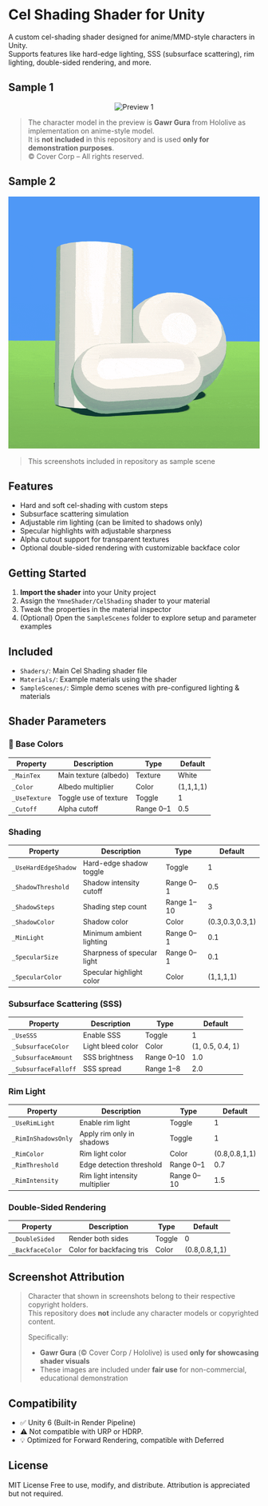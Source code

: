 # Cel Shading Shader for Unity

A custom cel-shading shader designed for anime/MMD-style characters in Unity.  
Supports features like hard-edge lighting, SSS (subsurface scattering), rim lighting, double-sided rendering, and more.

## Sample 1

<div align="center">
  <img src="Screenshots/Screenshot_1.gif" alt="Preview 1"/>
</div>

> The character model in the preview is **Gawr Gura** from Hololive as implementation on anime-style model.  
> It is **not included** in this repository and is used **only for demonstration purposes**.  
> © Cover Corp – All rights reserved.

## Sample 2

<div align="center">
  <img src="Screenshots/Screenshot_2.gif" alt="Preview 2"/>
</div>

> This screenshots included in repository as sample scene

## Features

- Hard and soft cel-shading with custom steps
- Subsurface scattering simulation
- Adjustable rim lighting (can be limited to shadows only)
- Specular highlights with adjustable sharpness
- Alpha cutout support for transparent textures
- Optional double-sided rendering with customizable backface color

## Getting Started

1. **Import the shader** into your Unity project
2. Assign the `YmneShader/CelShading` shader to your material
3. Tweak the properties in the material inspector
4. (Optional) Open the `SampleScenes` folder to explore setup and parameter examples

## Included

- `Shaders/`: Main Cel Shading shader file
- `Materials/`: Example materials using the shader
- `SampleScenes/`: Simple demo scenes with pre-configured lighting & materials

## Shader Parameters

### 🎨 Base Colors

| Property      | Description            | Type      | Default        |
|---------------|------------------------|-----------|----------------|
| `_MainTex`    | Main texture (albedo)  | Texture   | White          |
| `_Color`      | Albedo multiplier      | Color     | (1,1,1,1)      |
| `_UseTexture` | Toggle use of texture  | Toggle    | 1              |
| `_Cutoff`     | Alpha cutoff           | Range 0–1 | 0.5            |

### Shading

| Property             | Description                 | Type       | Default         |
|----------------------|-----------------------------|------------|-----------------|
| `_UseHardEdgeShadow` | Hard-edge shadow toggle     | Toggle     | 1               |
| `_ShadowThreshold`   | Shadow intensity cutoff     | Range 0–1  | 0.5             |
| `_ShadowSteps`       | Shading step count          | Range 1–10 | 3               |
| `_ShadowColor`       | Shadow color                | Color      | (0.3,0.3,0.3,1) |
| `_MinLight`          | Minimum ambient lighting    | Range 0–1  | 0.1             |
| `_SpecularSize`      | Sharpness of specular light | Range 0–1  | 0.1             |
| `_SpecularColor`     | Specular highlight color    | Color      | (1,1,1,1)       |

### Subsurface Scattering (SSS)

| Property             | Description              | Type       | Default         |
|----------------------|--------------------------|------------|-----------------|
| `_UseSSS`            | Enable SSS               | Toggle     | 1               |
| `_SubsurfaceColor`   | Light bleed color        | Color      | (1, 0.5, 0.4, 1) |
| `_SubsurfaceAmount`  | SSS brightness           | Range 0–10 | 1.0             |
| `_SubsurfaceFalloff` | SSS spread               | Range 1–8  | 2.0             |

### Rim Light

| Property            | Description                        | Type       | Default       |
|---------------------|------------------------------------|------------|---------------|
| `_UseRimLight`      | Enable rim light                   | Toggle     | 1             |
| `_RimInShadowsOnly` | Apply rim only in shadows          | Toggle     | 1             |
| `_RimColor`         | Rim light color                    | Color      | (0.8,0.8,1,1) |
| `_RimThreshold`     | Edge detection threshold           | Range 0–1  | 0.7           |
| `_RimIntensity`     | Rim light intensity multiplier     | Range 0–10 | 1.5           |

### Double-Sided Rendering

| Property         | Description             | Type    | Default     |
|------------------|-------------------------|---------|-------------|
| `_DoubleSided`   | Render both sides       | Toggle  | 0           |
| `_BackfaceColor` | Color for backfacing tris | Color | (0.8,0.8,1,1) |

## Screenshot Attribution

> Character that shown in screenshots belong to their respective copyright holders.  
> This repository does **not** include any character models or copyrighted content.  
>  
> Specifically:
> - **Gawr Gura** (© Cover Corp / Hololive) is used **only for showcasing shader visuals**
> - These images are included under **fair use** for non-commercial, educational demonstration

## Compatibility

- ✅ Unity 6 (Built-in Render Pipeline)
- ⚠️ Not compatible with URP or HDRP.
- 💡 Optimized for Forward Rendering, compatible with Deferred

## License

MIT License
Free to use, modify, and distribute.
Attribution is appreciated but not required.
